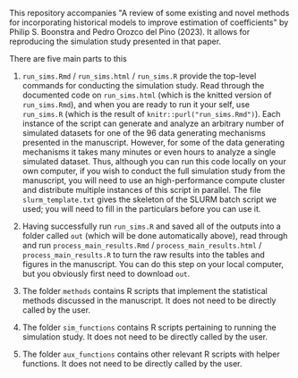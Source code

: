 This repository accompanies "A review of some existing and novel methods for
incorporating historical models to improve estimation of coefficients" by Philip
S. Boonstra and Pedro Orozco del Pino (2023). It allows for reproducing the
simulation study presented in that paper. 

There are five main parts to this

1. `run_sims.Rmd` / `run_sims.html` / `run_sims.R` provide the top-level
commands for conducting the simulation study. Read through the documented code
on `run_sims.html` (which is the knitted version of `run_sims.Rmd`), and when
you are ready to run it your self, use `run_sims.R` (which is the result of
`knitr::purl("run_sims.Rmd")`). Each instance of the script can generate and
analyze an arbitrary number of simulated datasets for one of the 96 data
generating mechanisms presented in the manuscript. However, for some of the data
generating mechanisms it takes many minutes or even hours to analyze a single
simulated dataset. Thus, although you can run this code locally on your own
computer, if you wish to conduct the full simulation study from the manuscript,
you will need to use an high-performance compute cluster and distribute
multiple instances of this script in parallel. The file `slurm_template.txt`
gives the skeleton of the SLURM batch script we used; you will need to fill in
the particulars before you can use it.

2. Having successfully run `run_sims.R` and saved all of the outputs into a
folder called `out` (which will be done automatically above), read through and
run `process_main_results.Rmd` / `process_main_results.html` /
`process_main_results.R` to turn the raw results into the tables and figures in
the manuscript. You can do this step on your local computer, but you obviously
first need to download `out`.

3. The folder `methods` contains R scripts that implement the statistical methods
discussed in the manuscript. It does not need to be directly called by the user. 

4. The folder `sim_functions` contains R scripts pertaining to running the
simulation study.  It does not need to be directly called by the user. 

5. The folder `aux_functions` contains other relevant R scripts with helper
functions.  It does not need to be directly called by the user. 
